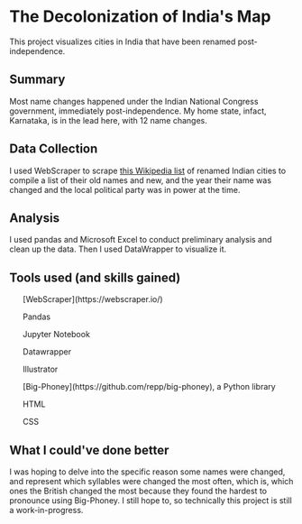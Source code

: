 # The Decolonization of India's Map
This project visualizes cities in India that have been renamed post-independence. 

## Summary 
Most name changes happened under the Indian National Congress government, immediately post-independence. My home state, infact, Karnataka, is in the lead here, with 12 name changes. 

## Data Collection
I used WebScraper to scrape [this Wikipedia list](https://en.wikipedia.org/wiki/Renaming_of_cities_in_India) of renamed Indian cities to compile a list of their old names and new, and the year their name was changed and the local political party was in power at the time. 

## Analysis
I used pandas and Microsoft Excel to conduct preliminary analysis and clean up the data. Then I used DataWrapper to visualize it. 

## Tools used (and skills gained)
<ul>[WebScraper](https://webscraper.io/)</ul>
<ul>Pandas</ul>
<ul>Jupyter Notebook</ul>
<ul>Datawrapper</ul>
<ul>Illustrator</ul>
<ul>[Big-Phoney](https://github.com/repp/big-phoney), a Python library</ul>
<ul>HTML</ul>
<ul>CSS</ul> 

## What I could've done better
I was hoping to delve into the specific reason some names were changed, and represent which syllables were changed the most often, which is, which ones the British changed the most because they found the hardest to pronounce using Big-Phoney. I still hope to, so technically this project is still a work-in-progress. 
